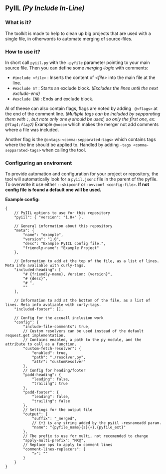 ## PyIIL *(Py Include In-Line)*

### What is it?
The toolkit is made to help to clean up big projects that are used with a single file,
in otherwords to automate merging of source-files.

### How to use it?
In short call `pyiil.py` with the `-pyfile` parameter pointing to your main source file.
Then you can define some *merging-logic* with comments:
- `#include <file>` : Inserts the content of *\<file\>* into the main file at the line.
- `#exclude ST`     : Starts an exclude block. *(Excludes the lines until the next exclude-end)*
- `#exclude END`    : Ends and exclude block.

Al of theese can also contain flags, flags are noted by adding ` @<flags>` at the end of the comment line.
*(Multiple tags can be included by sepparating them with `;`, but note only one `@` should be used, so only the first one, ex: `@flag1;flag2`)*
Example `@nocom` which makes the merger not add comments where a file was included.

Another flag is the `@ontags:<comma-sepparated-tags>` which contains tags where the line should be applied to.
Handled by adding `-tags <comma-sepparated-tags>` when calling the tool.


### Configuring an enviroment
To provide automation and configuration for your project or repository,
the tool will automatically look for a `pyiil.jsonc` file in the parent of the pyfile.
To overwrite it use either `--skipconf` or `-ovvconf <config-file>`.
**If not config file is found a default one will be used.**

**Example config:**
```jsonc
{
    // PyIIL options to use for this repository
    "pyiil": { "version": "1.0+" },

    // General information about this repository
    "meta": {
        "name": "example",
        "version": "1.0",
        "desc": "Example PyIIL config file.",
        "friendly-name": "Example Project"
    },

    // Information to add at the top of the file, as a list of lines. Meta info avaliable with curly-tags.
    "included-heading": [
        "# {friendly-name}, Version: {version}",
        "# {desc}",
        "# ",
        ""
    ],

    // Information to add at the bottom of the file, as a list of lines. Meta info avaliable with curly-tags.
    "included-footer": [],

    // Config for the accuall inclusion work
    "config": {
        "include-file-comments": true,
        // Custom resolvers can be used instead of the default request.get implementation.
        // Contains enabled, a path to the py module, and the attribute to call as a function.
        "custom-fetch-resolver": {
            "enabled": true,
            "path": "./resolver.py",
            "attr": "customResolver"
        },
        // Config for heading/footer
        "padd-heading": {
            "leading": false,
            "trailing": true
        },
        "padd-footer": {
            "leading": false,
            "trailing": false
        },
        // Settings for the output file
        "output": {
            "suffix": "_merged",
            // {+} is any string added by the pyiil -resnameadd param.
            "name": "{pyfile_name}{s}{+}.{pyfile_ext}"
        },
        // The prefix to use for multi, not recomended to change
        "apply-multi-prefix": "MX@",
        // Replace ops to apply to comment lines
        "comment-lines-replacers": {
            "»": ""
        }
    }
}
``` 
